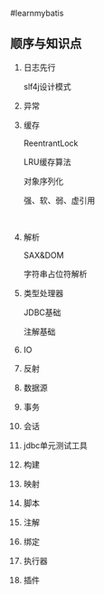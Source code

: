 #learnmybatis

## 顺序与知识点

1. 日志先行

   ​slf4j设计模式

2. 异常

3. 缓存

   ReentrantLock

   LRU缓存算法

   对象序列化

   强、软、弱、虚引用

   ​

4. 解析

   SAX&DOM

   字符串占位符解析


5. 类型处理器

   JDBC基础

   注解基础

6. IO

7. 反射

8. 数据源

9. 事务

10. 会话

11. jdbc单元测试工具

12. 构建

13. 映射

14. 脚本

15. 注解

16. 绑定

17. 执行器

18. 插件


